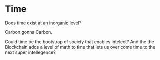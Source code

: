 # Time

Does time exist at an inorganic level?

Carbon gonna Carbon.

Could time be the bootstrap of society  that enables  intelect?  And the the Blockchain adds a level of math to time that lets us over come time to the next super intellegence?
